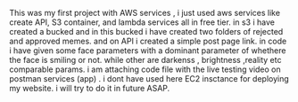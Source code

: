 This was my first project with AWS services , i just used aws services like create API, S3 container, and lambda services all in free tier.
in s3 i have created a bucked and in this bucked i have created two folders of rejected and approved memes. and on API i created a simple post page link.
in code i have given some face parameters with a dominant parameter of whethere the face is smiling or not. while other are darkenss , brightness ,reality etc comparable params.
i am attaching code file with the live testing video on postman services (app) . i dont have used here EC2 insctance for deploying my website. i will try to do it in future ASAP.
